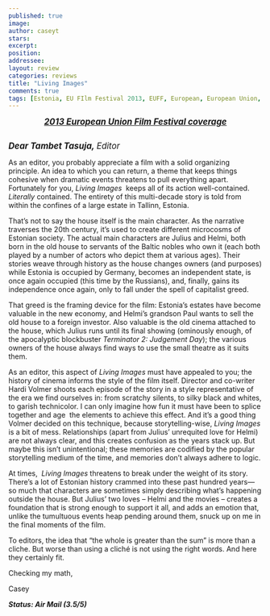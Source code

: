 ```yaml
---
published: true
image:
author: caseyt 
stars: 
excerpt: 
position: 
addressee: 
layout: review
categories: reviews
title: "Living Images"
comments: true
tags: [Estonia, EU FIlm Festival 2013, EUFF, European, European Union, Festivals, Film, Letters]
---
```

<div><p class="Body" style="text-align:center;"><a href="/letters/tag/eu-film-festival-2013"><strong><em><span style="font-size:120%;">2013 European Union Film Festival coverage</span></em></strong></a></p>
<p class="Body"><span class="full-image-block ssNonEditable"><span><a href="/letters/2013/11/20/living-images.html"><img src="http://static.squarespace.com/static/5005f6bcc4aa41161b33e89e/5329cf1fe4b07c068ebf74de/5329cf1fe4b07c068ebf790a/1384967123023/living-images.jpg" alt="" /></a></span></span></p>
<p class="Body"><strong><span style="font-size:120%;"><em>Dear Tambet Tasuja,</em> </span></strong><em><span style="font-size:120%;">Editor</span></em></p>
<p class="Body">As an editor, you probably appreciate a film with a solid organizing principle. An idea to which you can return, a theme that keeps things cohesive when dramatic events threatens to pull everything apart. Fortunately for you, <em>Living Images</em>&nbsp; keeps all of its action well-contained. <em>Literally</em> contained. The entirety of this multi-decade story is told from within the confines of a large estate in Tallinn, Estonia.</p>
<p class="Body">That&rsquo;s not to say the house itself is the main character. As the narrative traverses the 20th century, it&rsquo;s used to create different microcosms of Estonian society. The actual main characters are Julius and Helmi, both born in the old house to servants of the Baltic nobles who own it (each both played by a number of actors who depict them at various ages). Their stories weave through history as the house changes owners (and purposes) while Estonia is occupied by Germany, becomes an independent state, is once again occupied (this time by the Russians), and, finally, gains its independence once again, only to fall under the spell of capitalist greed.</p>
<p class="Body">That greed is the framing device for the film: Estonia&rsquo;s estates have become valuable in the new economy, and Helmi&rsquo;s grandson Paul wants to sell the old house to a foreign investor. Also valuable is the old cinema attached to the house, which Julius runs until its final showing (ominously enough, of the apocalyptic blockbuster <em>Terminator 2: Judgement Day</em>); the various owners of the house always find ways to use the small theatre as it suits them.</p>
<p class="Body">As an editor, this aspect of <em>Living Images</em> must have appealed to you; the history of cinema informs the style of the film itself. Director and co-writer Hardi Volmer&nbsp;shoots each episode of the story in a style representative of the era we find ourselves in: from scratchy silents, to silky black and whites, to garish technicolor. I can only imagine how fun it must have been to splice together and age&nbsp; the elements to achieve this effect. And it&#8217;s a good thing Volmer decided on this technique, because storytelling-wise, <em>Living Images</em> is a bit of mess. Relationships (apart from Julius&#8217; unrequited love for Helmi) are not always clear, and this creates confusion as the years stack up. But maybe this isn&rsquo;t unintentional; these memories are codified by the popular storytelling medium of the time, and memories don&#8217;t always adhere to logic.</p>
<p class="Body">At times, &nbsp;<em>Living Images</em> threatens to break under the weight of its story. There&#8217;s a lot of Estonian history crammed into these past hundred years&mdash;so much that characters are sometimes simply describing what&#8217;s happening outside the house. But Julius&#8217; two loves &ndash; Helmi and the movies &ndash; creates a foundation that is strong enough to support it all, and adds an emotion that, unlike the tumultuous events heap pending around them, snuck up on me in the final moments of the film.</p>
<p class="Body">To editors, the idea that &#8220;the whole is greater than the sum&#8221; is more than a cliche. But worse than using a clich&eacute; is not using the right words. And here they certainly fit.</p>
<p class="Body">Checking my math,</p>
<p class="Body">Casey</p>
<p class="Body"><strong><em>Status: Air Mail (3.5/5)</em></strong></p></div>
